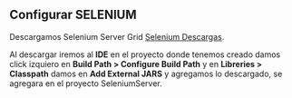 ## Configurar SELENIUM 


Descargamos Selenium Server Grid [Selenium Descargas](https://www.selenium.dev/downloads/).

Al descargar iremos al **IDE** en el proyecto donde tenemos creado damos click izquiero en **Build Path > Configure Build Path** y en **Libreries > Classpath** damos en **Add External JARS** y agregamos lo descargado, se agregara en el proyecto SeleniumServer.